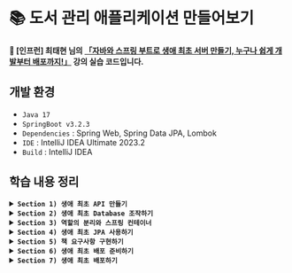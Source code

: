 # 📚 도서 관리 애플리케이션 만들어보기
#### 📣 [인프런] 최태현 님의 [「자바와 스프링 부트로 생애 최초 서버 만들기, 누구나 쉽게 개발부터 배포까지!」](https://inf.run/Hywa) 강의 실습 코드입니다.

## 개발 환경
* `Java 17`
* `SpringBoot v3.2.3`
* `Dependencies` : Spring Web, Spring Data JPA, Lombok
* `IDE` : IntelliJ IDEA Ultimate 2023.2
* `Build` : IntelliJ IDEA

## 학습 내용 정리

<details>
  
**<summary> `Section 1) 생애 최초 API 만들기` </summary>**
### ✔️ 스프링 프로젝트 시작하기
#### 스프링 프로젝트를 시작하는 첫 번째 방법
* 이미 만들어져 있는 스프링 프로젝트를 다운받아 IntelliJ를 통해 열기
* 다운로드가 완료되면, LibraryAppApplication 클래스를 찾아 실행 (경로 : src/main/java/패키지명/LibraryAppApplication.java)


#### 스프링 프로젝트를 시작하는 두 번째 방법
* [spring initializr](https://start.spring.io/) 이용하기
  ##### 1️⃣ 빌드 툴 설정
  ##### 2️⃣ 언어 선택
  ##### 3️⃣ 스프링 부트 버전 선택
  * 옆에 알파벳이 붙지 않은 가장 최신 버전 선택하기 ➡️ 알파벳이 붙어있다는 의미는 아직 개발 중이거나 테스트 중인 오픈베타버전으로 안정성이 떨어질 수 있음
  ##### 4️⃣ 프로젝트 메타 데이터 작성
  * Group : 프로젝트 그룹
  * Artifact : 최종 결과물의 이름
  * Name : 프로젝트 이름
  * Description : 프로젝트 설명
  * Package name : 패키지 이름
  * Packaging : 패키징 방법 (➡️ Spring Boot는 톰캣이 내장되어 있어 Jar 선택)
  * Java : 자바 버전
  ##### 5️⃣ 의존성 설정
  * 프로젝트에서 사용하는 라이브러리/프레임워크 설정
    * 📚 라이브러리 : 프로그래밍을 개발할 때 미리 만들어져 있는 기능을 가져다 사용하는 것
    * 📚 프레임워크 : 프로그래밍을 개발할 때 미리 만들어져 있는 구조에 코드를 가져다 끼워 넣는 것

  이렇게 설정을 모두 마쳤으면, Generate를 눌러 프로젝트를 만들어주자. 다운로드 된 압축 파일을 해제하고 적절한 위치로 옮겨 IntelliJ로 열어주면 된다 !

### ✔️ @SpringBootApplication과 서버
LibraryAppApplication 클래스를 살펴보자.

```java
@SpringBootApplication
public class LibraryAppApplication {
  public static void main(String[] args) {
    SpringApplication.run(LibraryAppApplication.class, args);
  }
}
```
* `@SpringBootApplication` : 스프링을 실행시키기 위해 필요한 다양한 설정들을 자동으로 해주는 어노테이션
* `class` : Java에서 모든 코드는 class 안에 있어야 하고, static 메서드인 main 메서드가 이 안에 존재
* `SpringApplication.run(LibraryAppApplication.class, args);` : 서버를 실행하는 코드

#### 🙋🏻 서버란 무엇일까?
* 어떠한 기능을 제공하는 프로그램
* 클라이언트로부터 요청을 받아 결과 반환

### ✔️ 클라이언트가 컴퓨터를 통해 서버에 요청하는 과정 알아보기
#### 🙋🏻 네트워크란 무엇일까? 
<p>네트워크를 이해하기 위해 A 부족과 B 부족이 존재하는 이세계를 생각해보자. </p>
<p>이세계는 주소 체계와 택배 시스템이 잘 발달되어 있어 주소를 통해 택배를 보낼 수 있다고 하자.</p>

```text
B부족 감자동 곰로 13번길 2에 사는 둘째  
```

<p>하지만 이렇게 복잡한 주소 체계는 외우기 어렵다 💦 '파란집에 사는 둘째'라고 더 간단하게 부를 수 있다.</p>

<p>이세계 뿐만 아니라 현실 세계도 마찬가지다 ! 현실 세계의 컴퓨터는 각각 고유 주소 (IP)를 가지고 있다. 그리고 택배 시스템처럼 인터넷이 잘 발달되어 있어 우리는 인터넷을 통해 데이터를 주고 받을 수 있다.</p>

```text
IP 244.66.51.9, port : 3000 
```
<p>여기서 port 번호는 '파란집에 사는 둘째'이고, IP는 자세한 주소를 나타낸다. </p>
<p>BUT, 우리는 인터넷에 접속할 때 일반적으로 IP 주소와 port 번호를 입력하지 않는다. 아래와 같이 도메인 이름을 입력하여 접속할 것이다. (➡️ DNS : Domain Name System)</p>

```text
spring.com:3000 
```

### ✔️ HTTP와 API란 무엇인가?!
#### 🙋🏻 HTTP는 무엇일까?
<p>우리는 택배를 보내려면 운송장이라는 표준이 있어야 한다.</p>

```text
내놓아라 파란집 둘째, 포션 빨강색 2개
```

* `내놓아라` : 운송장을 받는 사람에게 요청하는 **행위**
* `파란집` : 운송장이 가는 집
* `둘째` : 운송장을 받는 사람
* `포션` : 운송장을 받는 사람에게 원하는 **자원**
* `빨강색 2개` : 자원의 세부 조건

여기서 행위와 자원은 빨간집에 운송장을 보내기 전에 **약속**해야 한다.

<p>현실 세계에도 데이터를 받는 표준인 HTTP(HyperText Transfer Protocol)가 존재한다. </p>

#### 예시 1️⃣

  ```text
  GET /portion?color=red&count=2
  Host: spring.com:3000
  ```
  
  * `GET` : HTTP 요청을 받는 컴퓨터에게 요청하는 행위 (**HTTP Method**)
  * `/portion` : HTTP 요청을 받는 컴퓨터에게 원하는 자원 (**Path**)
  * `?`, `&` : 구분 기호
  * `color=red`, `count=2` : 자원의 세부 조건 (**Query String**)
  * `Host: spring.com:3000` : HTTP 요청을 받는 컴퓨터와 프로그램 정보

#### 예시 2️⃣

  ```text
  POST /oak/leather
  Host: spring.com:3000

  오크가죽정보
  ```
  
  * `POST` : HTTP 요청을 받는 컴퓨터에게 요청하는 행위 (**HTTP Method**)
  * `/oak/leather` : HTTP 요청을 받는 컴퓨터에게 원하는 자원 (**Path**)
  * `오크가죽정보` : 실제 저장할 오크 가죽 정보 (**Body**)
  * `Host: spring.com:3000` : HTTP 요청을 받는 컴퓨터와 프로그램 정보

  현실 세계에서도 마찬가지로 행위와 자원은 HTTP 요청을 보내기 전에 약속해야 한다.

#### 📚 정리
* 정보를 보내는 방법 2가지 존재 (➡️ Query String & Body)
  * `GET`(데이터 요청), `DELETE`(데이터 삭제) : Query String
  * `POST`(데이터 저장), `PUT`(데이터 수정) : Body

#### 🙋🏻 API(Application Programming Interface)는 무엇일까?
<p>클라이언트와 서버는 HTTP를 주고 받으며 기능을 수행하는데, 이때 정해진 규칙을 의미하는 API</p>

##### HTTP 요청 문법
* 첫째줄 : HTTP Method와 Path, (Query)를 작성하고 필요하다면 HTTP Version도 작성
* 둘째줄 : Header 영역으로, 어디로 보낼지 도메인 + 포트 번호로 Host 작성 (여러 줄 가능)
* Body가 있을 경우, 한 줄 띄우고 작성 (여러 줄 가능)

##### URL (Uniform Resource Locator)

```text
프로토콜://도메인(혹은 IP주소):포트번호/자원경로?쿼리(추가정보)
```

##### HTTP 응답
<p>우리는 HTTP 요청 방법에 대해 살펴보았다.</p>

#### 🙋🏻 그럼 들어온 요청에 대한 응답은 어떻게 하는 걸까?
* `서버` : 요청에 대한 응답을 제공하는 컴퓨터
  * ✨ **상태 코드**를 통해 응답
  * 응답시, Body에 추가 정보 담을 수 있음
  * HTTP 요청과 동일한 구조
    * 첫째줄 : 상태 코드
    * 둘째줄 : Header 영역 (여러 줄 가능)
    * Body가 있을 경우, 한 줄 띄우고 작성 (여러 줄 가능)   

* `클라이언트` : 요청을 한 컴퓨터

### ✔️ API 개발하고 테스트하기

<p>API를 개발하기 전에는 API 스펙을 살펴봐야 한다. </p>
<p>HTTP Method와 path를 결정하고, 데이터를 전달하기 위해 쿼리를 사용할 것인지 아니면 바디를 사용할 것인지, 결과는 어떤 형태로 줄 것인지를 고민해서 결정해야 한다.</p>

#### 1️⃣ GET API
  #### ➕ 덧셈 API
  * HTTP Method : `GET`
  * HTTP Path : `/add`
  * 쿼리 사용
    * `int number1`
    * `int number2`
  * 결과 반환
    * `int 쿼리로 들어온 두 숫자의 합`   

  #### 📍 Controller 
  * `@RestController` : 주어진 class를 Controller로 등록 (Controller : API의 진입 지점)
  * `@GetMapping(“/add”)` : 아래 함수를 HTTP Method가 `GET` 이고, HTTP path가 `/add`인 API로 지정
  * `@RequestParam` : 주어진 쿼리를 함수 파라미터로 넣음
    * 단일 타입으로 넣을 수도 있지만, request DTO를 생성하여 객체 넣기도 가능 (➡️ 이때 어노테이션 생략) 

#### 2️⃣ POST API
<p>HTTP Body 사용법 연습을 위해 곱셈 기능을 POST로 작성해보자. (원래 POST API는 어떤 값을 저장한다는 의미이기 때문에 적절한 방법은 아니다 😅)</p>
  
  #### ➕ 곱셈 API
  * HTTP Method : `POST`
  * HTTP Path : `/multiply`
  * HTTP Body (JSON)
    
    ```text
    {
      “number1”: 숫자,
      “number2”: 숫자
    }
    ```

    * JSON (**J**ava**S**cript **O**bject **N**otation)
      * 중괄호를 사용하여 `"key": "value"`로 표기하는 객체 표기법
      * 쉼표로 속성 구분
      * Java의 Map<Object, Object>와 유사
  * 결과 반환
    * `Body로 들어온 두 숫자의 곱`   

  #### 📍 Controller 
  * `@PostMapping(“/multiply”)` : 아래 함수를 HTTP Method가 `POST` 이고, HTTP path가 `/multiply`인 API로 지정
  * `@RequestBody` : HTTP Body로 들어오는 JSON을 파라미터로 넘긴 객체(DTO)로 변경
    * DTO에는 JSON의 key값이 명시되어야 하며, 각 속성은 key값과 동일하게, 타입도 value의 타입에 따라 작성 

### ✔️ 도서 관리 어플리케이션 API 개발
#### 주요 기능
* 👤 `사용자`
  * 도서관 사용자를 등록할 수 있습니다.
  * 등록된 사용자 목록을 조회할 수 있습니다.
  * 사용자의 이름을 변경할 수 있습니다.
  * 등록된 사용자를 삭제할 수 있습니다.
 
* 📖 `도서`
  * 도서관에 책을 등록 및 삭제할 수 있습니다.
  * 사용자는 등록된 도서를 대출/반납할 수 있습니다.
    * 다른 사용자가 대여 중인 책은 빌릴 수 없습니다.  

#### 📍 도서관 사용자 등록 
  #### 👤 유저 생성 API
  * HTTP Method : `POST`
  * HTTP Path : `/user`
  * HTTP Body (JSON)
  
    ```text
      {
        “name”: String (null X),
        “age”: Integer
      }
    ```
    * String : null 허용 ➡️ 검증 로직 필요
    * Integer : null 허용 (int : null 허용 X)
    
  * 결과 반환 X
    * `200 OK` 상태 코드

   
  #### 로직
   ##### 1️⃣ API 호출
   ##### 2️⃣ User 클래스의 인스턴스 생성
   ##### 3️⃣ 생성한 데이터 List에 저장

   ```java
      @RestController
      public class UserController {
        private final List<User> users = new ArrayList<>();

        @PostMapping("/user")
        public void saveUser(@RequestBody UserCreateRequest request) {
          User newUser = new User(request.getName(), request.getAge());
          users.add(newUser);
        }
      }
   ```

#### 📍 사용자 목록 조회
  #### 👤 유저 조회 API
  * HTTP Method : `GET`
  * HTTP Path : `/user`
  * 쿼리 : X (➡️ API 호출시, 전체 User 데이터를 줄 것이므로)
  * 결과 반환

    ```text
      [{
        “id”: Long,
        “name”: String (null X),
        “age”: Integer
      }, ...]
    ```
  ##### 🤔 어떻게 결과를 JSON으로 반환할 수 있을까?
  <p>파라미터로 넘기는 객체(DTO)에 getter가 있다면, Controller에서 객체를 반환시 JSON으로 응답이 가능하다. </p>
  
  ➡️ `@RestController`를 클래스에 붙여준 덕분에 가능한 일 !
  
  ##### 🤔 Id는 무엇일까?
  <p>Id란 데이터 별로 겹치지 않는 유일한 번호를 의미한다. API 스펙에 Id가 있다는 것은 User 별로 고유한 번호를 API 응답 결과로 반환하기 위함이다.</p>
  <p>여기서는 List에 담겨 있는 User의 순서를 Id로 설정하자.</p>

  #### 로직
   ##### 1️⃣ API 호출
   ##### 2️⃣ List로 저장된 유저 정보 반환

   ```java
        @GetMapping("/user")
        public List<UserResponse> getUsers() {
          List<UserResponse> responses = new ArrayList<>();
          for (int i = 0; i < users.size(); i++) {
            responses.add(new UserResponse(i + 1, users.get(i)));
          }
          return responses;
        }
   ```


### 📚 Section 1 학습 내용
#### 1️⃣ 스프링 프로젝트를 시작하고 실행할 수 있다.
#### 2️⃣ 네트워크, IP, 도메인, 포트, HTTP 요청과 응답 구조, 클라이언트 - 서버 구조, API와 같은 기반 지식을 배울 수 있었다.
#### 3️⃣ Spring Boot에서 GET API와 POST API를 만드는 방법에 대해 학습하였다.

#### ⚠️ 우리가 개발한 API의 문제점
<p>User 정보는 메모리에서만 유지되고 있기 때문에 서버를 재시작하면, User 정보가 날라간다 !</p>
<p>따라서 데이터가 날라가는 문제점을 해결하기 위해 DB를 사용해보자.</p>
 
</details>


<details>
  
**<summary> `Section 2) 생애 최초 Database 조작하기` </summary>**
### ✔️ Database와 MySQL
<p>지금까지 우리는 User 정보를 RAM (임시 기억 장치)에 저장했다. 그래서 서버가 종료되면, RAM에 있는 모든 정보가 사라져 User 정보가 날라갔다.</p>
<p>데이터가 날라가지 않도록 하기 위해 DISK (장기 기억 장치)에 정보를 저장할 수 있도록 해보자. 이럴 때 사용하는 것이 Database이다 !</p>

#### 📍 Database
<p>Database란, 데이터를 구조화 시켜 저장하는 장치이다. 대표적으로 RDB의 MySQL이 있다.</p>

  * RDB (Relational Database) : 데이터를 표처럼 구조화 시켜 저장 (예 : MySQL)
  * SQL (Structured Query Language) : 표처럼 구조화된 데이터를 조회하는 언어

<p>MySQL을 사용해 데이터에 접근해보자.</p>

### ✔️ MySQL에서 테이블 만들기
#### 📍 DDL (Data Definition Language)
  * 데이터베이스 만들기
  ```sql
  $> create database [데이터베이스 이름];
  ```

  * 데이터베이스 목록 보기
  ```sql
  $> show databases;
  ```

  * 데이터베이스 지우기
  ```sql
  $> drop databases [데이터베이스 이름];
  ```

  * 데이터베이스 접속하기
  ```sql
  $> use [데이터베이스 이름];
  ```

  * 테이블 목록 보기
  ```sql
  $> show tables;
  ```

  * 테이블 만들기
  ```sql
  $> create table [테이블 이름] ( 
  [필드1 이름] [타입] [부가조건], 
  [필드2 이름] [타입] [부가조건], 
  ...
  primary key ([필드이름]) 
  );
  ``` 

  * 테이블 제거하기
  ```sql
  $> drop table [테이블 이름];
  ```

#### 📍 MySQL 타입 살펴보기
  ##### 정수 타입
  * tinyint : 1byte
  * int : 4byte
  * bigint : 8byte
  
  ##### 실수 타입
  * double : 8byte
  * decimal(A, B) : 소수점을 B개 가지고 있는 전체 A자리 실수

  ##### 문자열 타입
  * char(A) : A글자가 들어갈 수 있는 고정된 문자열
  * varchar(A) : 최대 A글자가 들어갈 수 있는 문자열

  ##### 날짜, 시간 타입
  * date : `yyyy-MM-dd`
  * time : `HH:mm:ss`
  * datetime : `yyyy-MM-dd HH:mm:ss`

### ✔️ 테이블 데이터 조작하기
#### 📍 DML (Data Manipulation Language)
  * 데이터 삽입
  ```sql
  $> INSERT INTO [테이블 이름] (필드1이름, 필드2이름, ...) VALUES (값1, 값2, ...)
  ```

  * 데이터 조회
  ```sql
  $> SELECT * FROM [테이블 이름]; # * 대신 필드 이름 작성 가능
  ```

  ```sql
  # 특정 조건을 걸어 조회
  $> SELECT * FROM [테이블 이름] WHERE [조건];
  ```

  * 데이터 업데이트
  ```sql
  $> UPDATE [테이블 이름]
  SET 필드1이름=값, 필드2이름=값, ... WHERE [조건];
  # [조건]이 없으면, 모든 데이터 업데이트
  ```

  * 데이터 삭제
  ```sql
  $> DELETE FROM [테이블 이름] WHERE [조건];
  # [조건]이 없으면, 모든 데이터 삭제
  ```

### ✔️ Spring에서 Database 사용하기
#### 📍`application.yml` 파일 만들기
* `application.properties`에 DB 설정 정보 기입도 가능
  ```yml
  spring:
    datasource:
      url: "jdbc:mysql://localhost/library"
      username: "root"
      password: "1234"
      driver-class-name: com.mysql.cj.jdbc.Driver
  ```
  * url : 연결할 데이터베이스 주소
    * `jdbc:mysql://` : jdbc를 이용해 mysql 접근
    * `localhost` : 접근하려는 mysql은 localhost에 있음
    * `/library` : 접근하려는 데이터베이스는 library
  * username : mysql에 접근하기 위한 계정명
  * password : mysqp에 접근하기 위한 비밀번호
  * driver-class-name : 데이터베이스 접근시 사용할 프로그램 

#### 📍 유저 생성 API 리팩토링
  ##### 1️⃣ User 테이블 생성
  ##### 2️⃣ JdbcTemplate을 이용해 sql 날리기
  * JdbcTemplate을 final 변수를 만들고 생성자를 만들어두면, 스프링이 알아서 JdbcTemplate을 넣어줌
  ##### 3️⃣ sql을 문자열로 입력 후, 값이 들어갈 부분에 ? 넣기
  * ? 사용시, 유동적으로 값 변경 가능
  * 이 문자열을 JdbcTemplate의 update 메서드에 담음 (➡️ JdbcTemplate의 update 메서드는 insert, update, delete 쿼리에 적용 가능)  

#### 📍 유저 조회 API 리팩토링
  ```java
  jdbcTemplate.query(sql, RowMapper 구현 익명클래스)
  ```
  * query를 사용하면, select 쿼리를 날릴 수 있음
  * 구현 익명클래스 안에는 ResultSet에 getType("필드이름")을 사용해 실제 값을 가져올 수 있음
    * 익명클래스는 람다식을 이용하면 더 간단하게 표현 가능 !

### ✔️ 유저 업데이트 API, 삭제 API 개발과 테스트
#### 📍 도서관 사용자 이름 변경 
  #### 👤 유저 업데이트 API
  * HTTP Method : `PUT`
  * HTTP Path : `/user`
  * HTTP Body (JSON)
  
    ```text
      {
        "id": Long,
        "name": String
      }
    ```
    
  * 결과 반환 X
    * `200 OK` 상태 코드
   
  #### 로직
   ##### 1️⃣ API 호출
   ##### 2️⃣ UPDATE 쿼리를 통해 jdbcTemplate의 update 메서드에 넘겨줌

   ```java
      @RestController
      public class UserController {
        @PutMapping("/user")
        public void updateUser(@RequestBody UserUpdateRequest request) {
          String sql = "UPDATE user SET name = ? WHERE id = ?";
          jdbcTemplate.update(sql, request.getName(), request.getId());
      }
   ```

#### 📍 도서관 사용자 삭제 
  #### 👤 유저 삭제 API
  * HTTP Method : `DELETE`
  * HTTP Path : `/user`
  * 쿼리
    * 문자열 name (삭제할 사용자 이름) 
  * 결과 반환 X
    * `200 OK` 상태 코드
   
  #### 로직
   ##### 1️⃣ API 호출
   ##### 2️⃣ DELETE 쿼리를 통해 jdbcTemplate의 update 메서드에 넘겨줌

   ```java
      @RestController
      public class UserController {
        @DeleteMapping("/user")
        public void deleteUser(@RequestParam String name) {
          String sql = "DELETE FROM user WHERE name = ?";
          jdbcTemplate.update(sql, name);
      }
   ```
</details>


<details>
  
**<summary> `Section 3) 역할의 분리와 스프링 컨테이너` </summary>**

</details>


<details>
  
**<summary> `Section 4) 생애 최초 JPA 사용하기` </summary>**

</details>


<details>
  
**<summary> `Section 5) 책 요구사항 구현하기` </summary>**

</details>


<details>
  
**<summary> `Section 6) 생애 최초 배포 준비하기` </summary>**

</details>


<details>
  
**<summary> `Section 7) 생애 최초 배포하기` </summary>**

</details>

